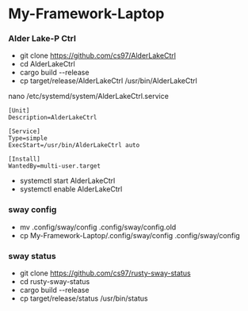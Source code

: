 # My-Framework-Laptop

### Alder Lake-P Ctrl
* git clone https://github.com/cs97/AlderLakeCtrl
* cd AlderLakeCtrl
* cargo build --release
* cp target/release/AlderLakeCtrl /usr/bin/AlderLakeCtrl

nano /etc/systemd/system/AlderLakeCtrl.service
```
[Unit]
Description=AlderLakeCtrl

[Service]
Type=simple
ExecStart=/usr/bin/AlderLakeCtrl auto

[Install]
WantedBy=multi-user.target
```
* systemctl start AlderLakeCtrl
* systemctl enable AlderLakeCtrl

### sway config
* mv .config/sway/config .config/sway/config.old
* cp My-Framework-Laptop/.config/sway/config .config/sway/config

### sway status
* git clone https://github.com/cs97/rusty-sway-status
* cd rusty-sway-status
* cargo build --release
* cp target/release/status /usr/bin/status



